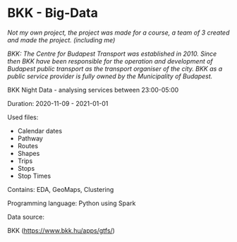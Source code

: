 # BKK - Big-Data

*Not my own project, the project was made for a course, a team of 3 created and made the project. (including me)*

*BKK: The Centre for Budapest Transport was established in 2010. Since then BKK have been responsible for the operation and development of Budapest public transport as the transport organiser of the city. BKK as a public service provider is fully owned by the Municipality of Budapest.*

BKK Night Data - analysing services between 23:00-05:00

Duration: 2020-11-09 - 2021-01-01

Used files:
- Calendar dates
- Pathway
- Routes
- Shapes
- Trips
- Stops
- Stop Times

Contains: EDA, GeoMaps, Clustering

Programming language: Python using Spark

Data source:

BKK (https://www.bkk.hu/apps/gtfs/)
